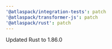 ```yaml
---
'@atlaspack/integration-tests': patch
'@atlaspack/transformer-js': patch
'@atlaspack/rust': patch
---
```


Updated Rust to 1.86.0
